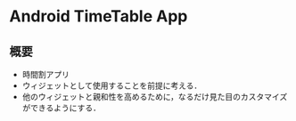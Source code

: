 # Android TimeTable App

## 概要
- 時間割アプリ
- ウィジェットとして使用することを前提に考える．
- 他のウィジェットと親和性を高めるために，なるだけ見た目のカスタマイズができるようにする．

